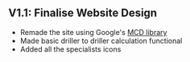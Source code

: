 ## V1.1: Finalise Website Design
* Remade the site using Google's [MCD library](https://github.com/material-components/material-components-web)
* Made basic driller to driller calculation functional
* Added all the specialists icons
